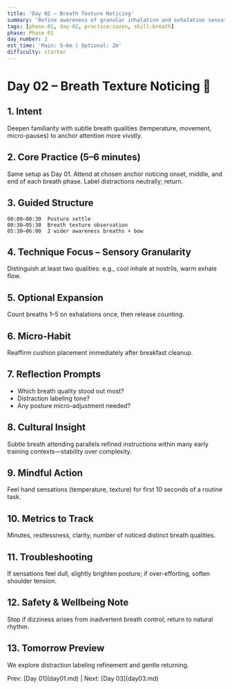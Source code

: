 ```yaml
---
title: 'Day 02 – Breath Texture Noticing'
summary: 'Refine awareness of granular inhalation and exhalation sensations while sustaining brief sit.'
tags: [phase-01, day-02, practice:zazen, skill:breath]
phase: Phase 01
day_number: 2
est_time: 'Main: 5–6m | Optional: 2m'
difficulty: starter
---
```


# Day 02 – Breath Texture Noticing :lotus_position:

## 1. Intent

Deepen familiarity with subtle breath qualities (temperature, movement, micro-pauses) to anchor attention more vividly.

## 2. Core Practice (5–6 minutes)

Same setup as Day 01. Attend at chosen anchor noticing onset, middle, and end of each breath phase. Label distractions neutrally; return.

## 3. Guided Structure

```text
00:00–00:30  Posture settle
00:30–05:30  Breath texture observation
05:30–06:00  2 wider awareness breaths + bow
```

## 4. Technique Focus – Sensory Granularity

Distinguish at least two qualities: e.g., cool inhale at nostrils, warm exhale flow.

## 5. Optional Expansion

Count breaths 1–5 on exhalations once, then release counting.

## 6. Micro-Habit

Reaffirm cushion placement immediately after breakfast cleanup.

## 7. Reflection Prompts

-   Which breath quality stood out most?
-   Distraction labeling tone?
-   Any posture micro-adjustment needed?

## 8. Cultural Insight

Subtle breath attending parallels refined instructions within many early training contexts—stability over complexity.

## 9. Mindful Action

Feel hand sensations (temperature, texture) for first 10 seconds of a routine task.

## 10. Metrics to Track

Minutes, restlessness, clarity, number of noticed distinct breath qualities.

## 11. Troubleshooting

If sensations feel dull, slightly brighten posture; if over-efforting, soften shoulder tension.

## 12. Safety & Wellbeing Note

Stop if dizziness arises from inadvertent breath control; return to natural rhythm.

## 13. Tomorrow Preview

We explore distraction labeling refinement and gentle returning.

<div class="day-nav">Prev: [Day 01](day01.md) | Next: [Day 03](day03.md)</div>
